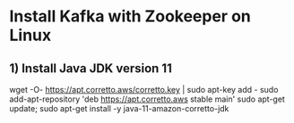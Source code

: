 # Install Kafka with Zookeeper on Linux
## 1) Install Java JDK version 11
  wget -O- https://apt.corretto.aws/corretto.key | sudo apt-key add - 
  sudo add-apt-repository 'deb https://apt.corretto.aws stable main'
  sudo apt-get update; sudo apt-get install -y java-11-amazon-corretto-jdk
